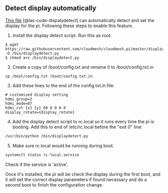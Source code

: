 ## Detect display automatically

[This file](https://raw.githubusercontent.com/cloudmesh/cloudmesh.pi/master/displaydetect.py)
[@las-code-dispalydetect] can automatically detect and set the display
for the pi. Following these steps to enable this feature.

1. Install the display detect script. Run this as root:

```
$ wget https://raw.githubusercontent.com/cloudmesh/cloudmesh.pi/master/displaydetect.py -O /bin/displaydetect.py
$ chmod a+x /bin/displaydetect.py
```

2. Create a copy of /boot/config.txt and rename it to /boot/config.txt.in

```
cp /boot/config.txt /boot/config.txt.in
```

3. Add these lines to the end of the config.txt.in file:

```
# customized display setting
hdmi_group=2
hdmi_mode=87
hdmi_cvt {x} {y} 60 6 0 0 0
display_rotate={display_rotate}

```

4. Add the display detect script to rc.local so it runs every time the pi is booting.
Add this to end of /etc/rc.local before the "exit 0" line:

```sh
/usr/bin/python /bin/displaydetect.py
```
5. Make sure rc.local would be running during boot.

```sh
systemctl status rc-local.service
```

Check if the service is 'active'.

Once it's installed, the pi will be check the display during the first boot, and it will set the correct display
parameters if found necessary and do a second boot to finish the configuration change.
